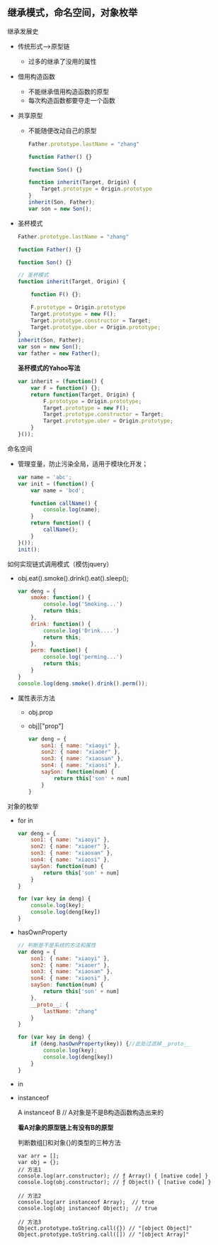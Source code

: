 ## 继承模式，命名空间，对象枚举

继承发展史

- 传统形式-->原型链

  - 过多的继承了没用的属性

- 借用构造函数

  - 不能继承借用构造函数的原型
  - 每次构造函数都要夺走一个函数

- 共享原型

  - 不能随便改动自己的原型

    ```javascript
    Father.prototype.lastName = "zhang"
    
    function Father() {}
    
    function Son() {}
    
    function inherit(Target, Origin) {
        Target.prototype = Origin.prototype
    }
    inherit(Son, Father);
    var son = new Son();
    ```

- 圣杯模式

  ```javascript
  Father.prototype.lastName = "zhang"
  
  function Father() {}
  
  function Son() {}
  
  // 圣杯模式
  function inherit(Target, Origin) {
  
      function F() {};
  
      F.prototype = Origin.prototype
      Target.prototype = new F();
      Target.prototype.constructor = Target;
      Target.prototype.uber = Origin.prototype;
  }
  inherit(Son, Father);
  var son = new Son();
  var father = new Father();
  ```

  **圣杯模式的Yahoo写法**

  ```javascript
  var inherit = (function() {
      var F = function() {};
      return function(Target, Origin) {
          F.prototype = Origin.prototype;
          Target.prototype = new F();
          Target.prototype.constructor = Target;
          Target.prototype.uber = Origin.prototype;
      }
  }());
  ```




命名空间

- 管理变量，防止污染全局，适用于模块化开发；

  ```javascript
  var name = 'abc';
  var init = (function() {
      var name = 'bcd';
  
      function callName() {
          console.log(name);
      }
      return function() {
          callName();
      }
  }());
  init();
  ```



如何实现链式调用模式（模仿jquery）

- obj.eat().smoke().drink().eat().sleep();

  ```javascript
  var deng = {
      smoke: function() {
          console.log('Smoking...')
          return this;
      },
      drink: function() {
          console.log('Drink....')
          return this;
      },
      perm: function() {
          console.log('perming...')
          return this;
      }
  }
  console.log(deng.smoke().drink().perm());
  ```

- 属性表示方法

  - obj.prop

  - obj]["prop"]

    ```javascript
    var deng = {
        son1: { name: "xiaoyi" },
        son2: { name: "xiaoer" },
        son3: { name: "xiaosan" },
        son4: { name: "xiaosi" },
        saySon: function(num) {
            return this['son' + num]
        }
    }
    ```

对象的枚举

- for in 

  ```javascript
  var deng = {
      son1: { name: "xiaoyi" },
      son2: { name: "xiaoer" },
      son3: { name: "xiaosan" },
      son4: { name: "xiaosi" },
      saySon: function(num) {
          return this['son' + num]
      }
  }
  
  for (var key in deng) {
      console.log(key);
      console.log(deng[key])
  }
  ```

- hasOwnProperty

  ```javascript
  // 判断是不是系统的方法和属性
  var deng = {
      son1: { name: "xiaoyi" },
      son2: { name: "xiaoer" },
      son3: { name: "xiaosan" },
      son4: { name: "xiaosi" },
      saySon: function(num) {
          return this['son' + num]
      },
      __proto__: {
          lastName: "zhang"
      }
  }
  
  for (var key in deng) {
      if (deng.hasOwnProperty(key)) {//此处过滤掉__proto__
          console.log(key);
          console.log(deng[key])
      }
  }
  ```

- in 

- instanceof 

  A instanceof B // A对象是不是B构造函数构造出来的

  **看A对象的原型链上有没有B的原型**

  

  判断数组[]和对象{}的类型的三种方法

  ``` 
  var arr = [];
  var obj = {};
  // 方法1
  console.log(arr.constructor); // ƒ Array() { [native code] }
  console.log(obj.constructor); // ƒ Object() { [native code] }
  
  // 方法2
  console.log(arr instanceof Array);  // true
  console.log(obj instanceof Object);  // true
  
  // 方法3
  Object.prototype.toString.call({}) // "[object Object]"
  Object.prototype.toString.call([]) // "[object Array]"
  ```

  
